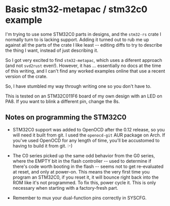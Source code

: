 # Basic stm32-metapac / stm32c0 example

I'm trying to use some STM32C0 parts in designs, and the `stm32-rs` crate I
normally turn to is lacking support. Adding it turned out to rub me up against
all the parts of the crate I like least -- editing diffs to try to describe the
thing I want, instead of just describing it.

So I got very excited to find `stm32-metapac`, which uses a diferent approach
(and not `svd2rust` even!). However, it has ... essentially no docs at the time
of this writing, and I can't find any worked examples online that use a recent
version of the crate.

So, I have stumbled my way through writing one so you don't have to.

This is tested on an STM32C011F6 board of my own design with an LED on PA8. If
you want to blink a different pin, change the 8s.

## Notes on programming the STM32C0

- STM32C0 support was added to OpenOCD after the 0.12 release, so you will need
  it built from git. I used the `openocd-git` AUR package on Arch. If you've
  used OpenOCD for any length of time, you'll be accustomed to having to build
  it from git. :-)

- The C0 series picked up the same odd behavior from the G0 series, where the
  EMPTY bit in the flash controller -- used to determine if there's code worth
  booting in the flash -- seems not to get re-evaluated at reset, and only at
  power-on. This means the very first time you program an STM32C0, if you reset
  it, it will bounce right back into the ROM like it's not programmed. To fix
  this, power cycle it. This is only necessary when starting with a
  factory-fresh part.

- Remember to mux your dual-function pins correctly in SYSCFG.
